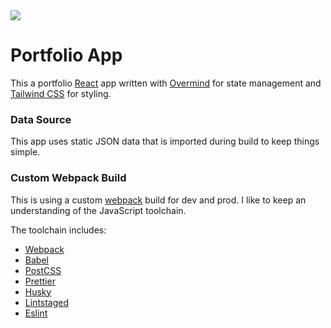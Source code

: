 <img src="https://travis-ci.com/josterholt/portfolio.svg?branch=master" />

# Portfolio App

This a portfolio [React](https://reactjs.org/) app written with
[Overmind](https://overmindjs.org/) for state management and
[Tailwind CSS](https://tailwindcss.com/) for styling.

### Data Source

This app uses static JSON data that is imported during build to keep things
simple.

### Custom Webpack Build

This is using a custom [webpack](https://webpack.js.org/) build for dev and
prod. I like to keep an understanding of the JavaScript toolchain.

The toolchain includes:

-   [Webpack](https://webpack.js.org/)
-   [Babel](https://babeljs.io/)
-   [PostCSS](https://postcss.org/)
-   [Prettier](https://prettier.io/)
-   [Husky](https://typicode.github.io/husky/#/)
-   [Lintstaged](https://github.com/okonet/lint-staged#readme)
-   [Eslint](https://eslint.org/)
